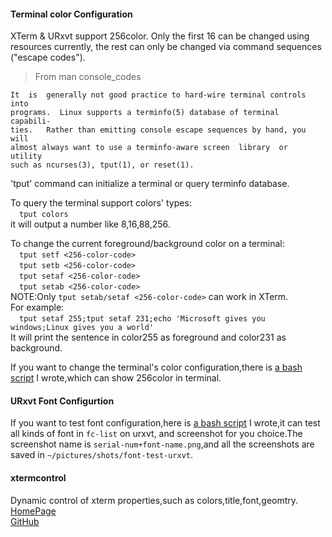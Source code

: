 #### Terminal color Configuration  
XTerm & URxvt support 256color. Only the first 16 can be changed using resources currently, the rest can only be changed via command sequences ("escape codes").  

>From man console_codes  
  
    It  is  generally not good practice to hard-wire terminal controls into
    programs.  Linux supports a terminfo(5) database of terminal  capabili‐
    ties.   Rather than emitting console escape sequences by hand, you will
    almost always want to use a terminfo-aware screen  library  or  utility
    such as ncurses(3), tput(1), or reset(1).
  

'tput' command can initialize a terminal or query terminfo database.  
  
To query the terminal support colors' types:  
&emsp;`tput colors`  
it will output a number like 8,16,88,256.  
  
To change the current foreground/background color on a terminal:  
&emsp;`tput setf <256-color-code>`  
&emsp;`tput setb <256-color-code>`  
&emsp;`tput setaf <256-color-code>`  
&emsp;`tput setab <256-color-code>`  
NOTE:Only `tput setab/setaf <256-color-code>` can work in XTerm.  
For example:  
&emsp;`tput setaf 255;tput setaf 231;echo 'Microsoft gives you windows;Linux gives you a world'`  
It will print the sentence in color255 as foreground and color231 as background.  
  
If you want to change the terminal's color configuration,there is [a bash script]( https://github.com/philosophos/show256color)  I wrote,which can show 256color in terminal.  
  
#### URxvt Font Configurtion  
If you want to test font configuration,here is [a bash script](https://github.com/philosophos/Xresources/blob/master/fc-test.sh) I wrote,it can test all kinds of font in `fc-list` on urxvt, and screenshot for you choice.The screenshot name is `serial-num+font-name.png`,and all the screenshots are saved in `~/pictures/shots/font-test-urxvt`.  
  
#### xtermcontrol  
Dynamic control of xterm properties,such as colors,title,font,geomtry.  
[HomePage](http://thrysoee.dk/xtermcontrol)  
[GitHub](https://github.com/JessThrysoee/xtermcontrol)  
